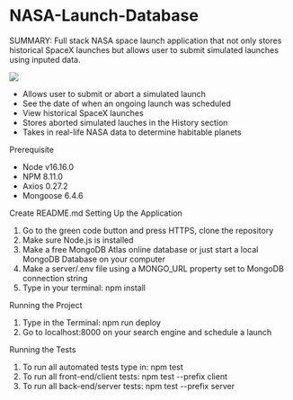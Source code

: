 # NASA-Launch-Database

SUMMARY:
Full stack NASA space launch application that not only stores historical SpaceX launches but allows user to submit simulated launches using inputed data. 

![](Front-End.png)


+ Allows user to submit or abort a simulated launch
+ See the date of when an ongoing launch was scheduled
+ View historical SpaceX launches
+ Stores aborted simulated lauches in the History section
+ Takes in real-life NASA data to determine habitable planets 

Prerequisite
+ Node v16.16.0
+ NPM 8.11.0
+ Axios 0.27.2
+ Mongoose 6.4.6





Create README.md
Setting Up the Application

1. Go to the green code button and press HTTPS, clone the repository
2. Make sure Node.js is installed
3. Make a free MongoDB Atlas online database or just start a local MongoDB Database on your computer
4. Make a server/.env file using a MONGO_URL property set to MongoDB connection string
5. Type in your terminal: npm install




Running the Project

1. Type in the Terminal: npm run deploy
2. Go to localhost:8000 on your search engine and schedule a launch




Running the Tests

1. To run all automated tests type in: npm test
2. To run all front-end/client tests: npm test --prefix client
3. To run all back-end/server tests: npm test --prefix server
